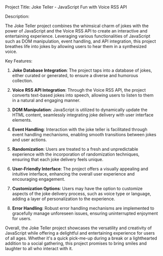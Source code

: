 Project Title: Joke Teller - JavaScript Fun with Voice RSS API

Description:

The Joke Teller project combines the whimsical charm of jokes with the power of JavaScript and the Voice RSS API to create an interactive and entertaining experience. Leveraging various functionalities of JavaScript such as DOM manipulation, event handling, and API integration, this project breathes life into jokes by allowing users to hear them in a synthesized voice.

Key Features:

1. **Joke Database Integration**: The project taps into a database of jokes, either curated or generated, to ensure a diverse and humorous collection.

2. **Voice RSS API Integration**: Through the Voice RSS API, the project converts text-based jokes into speech, allowing users to listen to them in a natural and engaging manner.

3. **DOM Manipulation**: JavaScript is utilized to dynamically update the HTML content, seamlessly integrating joke delivery with user interface elements.

4. **Event Handling**: Interaction with the joke teller is facilitated through event handling mechanisms, enabling smooth transitions between jokes and user actions.

5. **Randomization**: Users are treated to a fresh and unpredictable experience with the incorporation of randomization techniques, ensuring that each joke delivery feels unique.

6. **User-Friendly Interface**: The project offers a visually appealing and intuitive interface, enhancing the overall user experience and encouraging engagement.

7. **Customization Options**: Users may have the option to customize aspects of the joke delivery process, such as voice type or language, adding a layer of personalization to the experience.

8. **Error Handling**: Robust error handling mechanisms are implemented to gracefully manage unforeseen issues, ensuring uninterrupted enjoyment for users.

Overall, the Joke Teller project showcases the versatility and creativity of JavaScript while offering a delightful and entertaining experience for users of all ages. Whether it's a quick pick-me-up during a break or a lighthearted addition to a social gathering, this project promises to bring smiles and laughter to all who interact with it.
